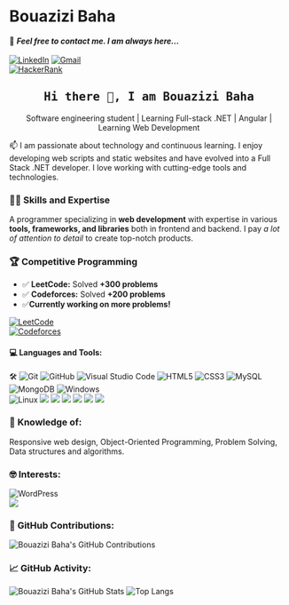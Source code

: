 # Bouazizi Baha

📝 ***Feel free to contact me. I am always here...*** 
<br>
<br>
[![LinkedIn](https://img.shields.io/badge/LinkedIn-Bouazizi%20Baha-blue?logo=LinkedIn&logoColor=blue&labelColor=black)](https://www.linkedin.com/in/baha-bouazizi-95b39524b)
[![Gmail](https://img.shields.io/badge/Gmail-Baha.Bouazizi@isimg.tn-blue?logo=Gmail&logoColor=blue&labelColor=black)](mailto:Baha.Bouazizi@isimg.tn)
<br>
[![HackerRank](https://img.shields.io/badge/HackerRank-BouaziziBaha-brightgreen?logo=HackerRank&logoColor=green&labelColor=black)](https://www.hackerrank.com/profile/CPCISIMG_II)

<h2 align='center'><samp><strong>Hi there 👋, I am Bouazizi Baha</strong></samp></h2>
<p align='center'>Software engineering student | Learning Full-stack .NET | Angular | Learning Web Development</p>

<p align='left'> 📫 I am passionate about technology and continuous learning. I enjoy developing web scripts and static websites and have evolved into a Full Stack .NET developer. I love working with cutting-edge tools and technologies.</p>

### 🧑‍💻 **Skills and Expertise**
A programmer specializing in **web development** with expertise in various **tools, frameworks, and libraries** both in frontend and backend. I pay *a lot of attention to detail* to create top-notch products.

### 🏆 Competitive Programming
- ✅ **LeetCode:** Solved **+300 problems**  
- ✅ **Codeforces:** Solved **+200 problems**  
- ✅**Currently working on more problems!**

[![LeetCode](https://img.shields.io/badge/LeetCode-BouaziziBaha-orange?logo=leetcode&logoColor=orange&labelColor=black)](https://leetcode.com/BouaziziBaha/)  
[![Codeforces](https://img.shields.io/badge/Codeforces-BouaziziBaha-blue?logo=codeforces&logoColor=blue&labelColor=black)](https://codeforces.com/profile/BouaziziBaha)


#### 💻 **Languages and Tools:**
🛠️
![Git](https://img.shields.io/badge/-Git-000000?style=flat&logo=git&logoColor=F05032&labelColor=ffffff)
![GitHub](https://img.shields.io/badge/-GitHub-000000?style=flat&logo=github&logoColor=000000&labelColor=ffffff)
![Visual Studio Code](https://img.shields.io/badge/-VSCode-000000?style=flat&logo=visual-studio-code&labelColor=007ACC)
![HTML5](https://img.shields.io/badge/-HTML5-000000?style=flat&logo=html5&logoColor=ffffff&labelColor=E34F26)
![CSS3](https://img.shields.io/badge/-CSS3-000000?style=flat&logo=css3&logoColor=ffffff&labelColor=1572B6) 
![MySQL](https://img.shields.io/badge/-MySQL-000000?style=flat&logo=mysql&labelColor=ffffff)
![MongoDB](https://img.shields.io/badge/-MongoDB-000000?style=flat&logo=mongodb&labelColor=ffffff)
![Windows](https://img.shields.io/badge/-Windows-000000?style=flat&logo=windows&logoColor=ffffff&labelColor=0078D6)
<br>
<img src="https://img.shields.io/badge/Linux-FCC624?style=for-the-badge&logo=linux&logoColor=black" alt="Linux" style="max-width:50%;">
<img src="https://img.shields.io/badge/C%2B%2B-00599C?style=for-the-badge&logo=c%2B%2B&logoColor=white">
<img src="https://img.shields.io/badge/C%23-239120?style=for-the-badge&logo=c-sharp&logoColor=white">
<img src="https://img.shields.io/badge/Java-ED8B00?style=for-the-badge&logo=openjdk&logoColor=white">
<img src="https://img.shields.io/badge/.NET-5C2D91?style=for-the-badge&logo=.net&logoColor=white"> 
<img src="https://img.shields.io/badge/Angular-DD1B16?style=for-the-badge&logo=angular&logoColor=white">
<img src="https://img.shields.io/badge/TypeScript-3178C6?style=for-the-badge&logo=typescript&logoColor=white">



### 🧐 **Knowledge of:**
Responsive web design, Object-Oriented Programming, Problem Solving, Data structures and algorithms.

### 🤓 **Interests:**
![WordPress](https://img.shields.io/badge/-WordPress-000000?style=flat&logo=wordpress&labelColor=21759B)
<br>
<img src="https://img.shields.io/badge/Amazon_AWS-FF9900?style=for-the-badge&logo=amazonaws&logoColor=white">


### 📅 **GitHub Contributions:**

![Bouazizi Baha's GitHub Contributions](https://github-readme-streak-stats.herokuapp.com/?user=Baha-Bouazizi&theme=dark&hide_border=true)


### 📈 **GitHub Activity:**
![Bouazizi Baha's GitHub Stats](https://github-readme-stats.vercel.app/api?username=Baha-Bouazizi&show_icons=true&hide_title=true&hide=prs&count_private=true&include_all_commits=true&theme=dark)
![Top Langs](https://github-readme-stats.vercel.app/api/top-langs/?username=Baha-Bouazizi&layout=compact&theme=dark)
